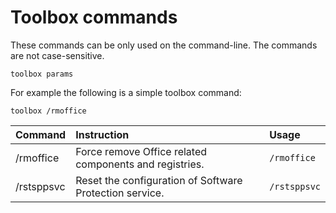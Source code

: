 # Toolbox commands

These commands can be only used on the command-line. The commands are not case-sensitive.

``` batch
toolbox params
```

For example the following is a simple toolbox command:

``` batch
toolbox /rmoffice
```

| Command | Instruction | Usage |
| :--     | :--     | :--       |
| /rmoffice         | Force remove Office related components and registries.  | `/rmoffice`  |
| /rstsppsvc        | Reset the configuration of Software Protection service. | `/rstsppsvc` |
